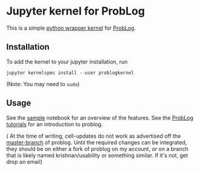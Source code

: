 # Jupyter kernel for ProbLog
This is a simple [python wrapper kernel](https://jupyter-client.readthedocs.io/en/latest/wrapperkernels.html) for [ProbLog](https://dtai.cs.kuleuven.be/problog/).

## Installation
To add the kernel to your jupyter installation, run 

    jupyter kernelspec install --user problogkernel
    
(Note: You may need to `sudo`)

## Usage
See the [sample](/sample.ipynb) notebook for an overview of the features. See the [ProbLog tutorials](https://dtai.cs.kuleuven.be/problog/tutorial.html) for an introduction to problog.



( At the time of writing, cell-updates do not work as advertised off the [master-branch](https://github.com/ML-KULeuven/problog) of problog. Until the required changes can be integrated, they should be on either a fork of problog on my account, or on a branch that is likely named krishnan/usability or something similar. If it's not, get drop an email)
